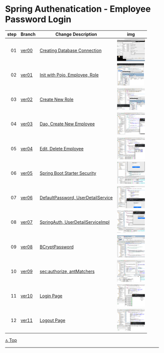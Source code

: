Spring Authenatication - Employee Password Login
===
[top]: topOfThePage

| step | Branch | Change Description | img |
| ---: | --- | --- | --- |
|  01 | [ver00](https://github.com/alvintwng/steps/tree/ver00/AuthEmp) | [ Creating Database Connection  ](    https://github.com/alvintwng/steps/commit/bdab77032b18bc4ae186b84df19c15f730025acf ) | <img src="img/210517AuthEmpV00.png" alt="0210517AuthEmpV00.png" height="72"> |
|  02 | [ver01](https://github.com/alvintwng/steps/tree/ver01/AuthEmp) | [ Init with Pojo, Employee, Role  ](    https://github.com/alvintwng/steps/commit/5cb3ffe2a7a00a75d9f151be4b3e7fd15b1d3173 ) | <img src="img/210515AuthEmpV01B.png" alt="0210515AuthEmpV01B.png" height="72"> |
|  03 | [ver02](https://github.com/alvintwng/steps/tree/ver02/AuthEmp) | [ Create New Role ](                    https://github.com/alvintwng/steps/commit/61a1e93be285a1fabf8c30c592a5eadd93010335) | <img src="img/210515AuthEmpV02.png" alt="210515AuthEmpV02.png" height="72"> |
|  04 | [ver03](https://github.com/alvintwng/steps/tree/ver03/AuthEmp) | [ Dao, Create New Employee ](           https://github.com/alvintwng/steps/commit/c94f807c13383f6af5d54e323e3d089a69b18341)          | <img src="img/210515AuthEmpV03.png" alt="0210515AuthEmpV03.png" height="72"> |
|  05 | [ver04](https://github.com/alvintwng/steps/tree/ver04/AuthEmp) | [ Edit, Delete Employee ](              https://github.com/alvintwng/steps/commit/c83a6a01b092339bb51c4483a1c284980270f740)          | <img src="img/210515AuthEmpV04.png" alt="0210515AuthEmpV04.png" height="72"> |
|  06 | [ver05](https://github.com/alvintwng/steps/tree/ver05/AuthEmp) | [ Spring Boot Starter Security ](       https://github.com/alvintwng/steps/commit/4a8e9fbae6eb41efddd7ad745318c951214cd0d5)          | <img src="img/210515AuthEmpV05.png" alt="0210515AuthEmpV05.png" height="72"> |
|  07 | [ver06](https://github.com/alvintwng/steps/tree/ver06/AuthEmp) | [ DefaultPassword, UserDetailService ]( https://github.com/alvintwng/steps/commit/56b52ac11443c4104516809a891439e13a2343b1)          | <img src="img/210515AuthEmpV06.png" alt="0210515AuthEmpV06.png" height="72"> |
|  08 | [ver07](https://github.com/alvintwng/steps/tree/ver07/AuthEmp) | [ SpringAuth, UserDetailServiceImpl ](  https://github.com/alvintwng/steps/commit/b78f5328a44ccec6235ed3e6b77770f70c08172d)          | <img src="img/210516AuthEmpV07.png" alt="0210516AuthEmpV07.png" height="72"> |
|  09 | [ver08](https://github.com/alvintwng/steps/tree/ver08/AuthEmp) | [ BCryptPassword ](                     https://github.com/alvintwng/steps/commit/619013b5f64a6643d3780be3e3b700b11dff832b)          | <img src="img/210516AuthEmpV08.png" alt="0210516AuthEmpV08.png" height="72"> |
|  10 | [ver09](https://github.com/alvintwng/steps/tree/ver09/AuthEmp) | [ sec:authorize, antMatchers ](         https://github.com/alvintwng/steps/commit/f0f1ca588f2e37e6e623679c400d4dafa281a22b)          | <img src="img/210516AuthEmpV09.png" alt="0210516AuthEmpV09.png" height="72"> |
|  11 | [ver10](https://github.com/alvintwng/steps/tree/ver10/AuthEmp) | [ Login Page ](         https://github.com/alvintwng/steps/commit/92bc6571d9a5aa63329991a235137dbd77f9aeb2)          | <img src="img/210517AuthEmpV10.png" alt="0210517AuthEmpV10.png" height="72"> |
|  12 | [ver11](https://github.com/alvintwng/steps/tree/ver11/AuthEmp) | [ Logout Page ](         https://github.com/alvintwng/steps/commit/61d9370784ff3aed52b95ade6b3b8fb4c85fb4bc)          | <img src="img/210517AuthEmpV11.png" alt="0210517AuthEmpV11.png" height="72"> |

[:top: Top](#top)

---
